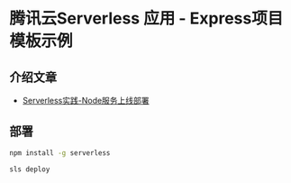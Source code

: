 # 腾讯云Serverless 应用 - Express项目模板示例

## 介绍文章
* [Serverless实践-Node服务上线部署](https://juejin.cn/post/6974416943600107533)
## 部署

```sh
npm install -g serverless
```

```sh
sls deploy
```